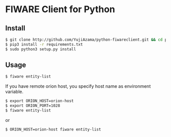 # FIWARE Client for Python

## Install

```bash
$ git clone http://github.com/YujiAzama/python-fiwareclient.git && cd python-fiwareclient
$ pip3 install -r requirements.txt
$ sudo python3 setup.py install
```

## Usage

```bash
$ fiware entity-list
```

If you have remote orion host, you specify host name as environment variable.

```bash
$ export ORION_HOST=orion-host
$ export ORION_PORT=1028
$ fiware entity-list
```

or

```bash
$ ORION_HOST=orion-host fiware entity-list
```
